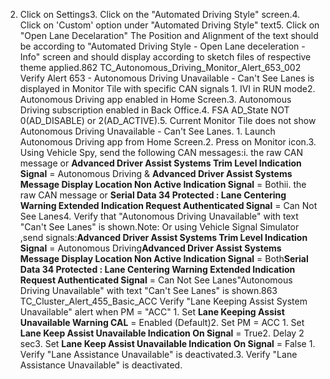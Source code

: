 2. Click on Settings3. Click on the "Automated Driving Style" screen.4. Click on 'Custom' option under "Automated Driving Style" text5. Click on "Open Lane Decelaration" The Position and Alignment of the text should be according to "Automated Driving Style - Open Lane deceleration - Info" screen and should display according to sketch files of respective theme applied.862 TC_Autonomous_Driving_Monitor_Alert_653_002 Verify Alert 653 - Autonomous Driving Unavailable - Can't See Lanes is displayed in Monitor Tile with specific CAN signals 1. IVI in RUN mode2. Autonomous Driving app enabled in Home Screen.3. Autonomous Driving subscription enabled in Back Office.4. FSA AD_State NOT 0(AD_DISABLE) or 2(AD_ACTIVE).5. Current Monitor Tile does not show Autonomous Driving Unavailable - Can't See Lanes. 1. Launch Autonomous Driving app from Home Screen.2. Press on Monitor icon.3. Using Vehicle Spy, send the following CAN messages:i. the raw CAN message or **Advanced Driver Assist Systems Trim Level Indication Signal** = Autonomous Driving & **Advanced Driver Assist Systems Message Display Location Non Active Indication Signal** = Bothii. the raw CAN message or **Serial Data 34 Protected : Lane Centering Warning Extended Indication Request Authenticated Signal** = Can Not See Lanes4. Verify that "Autonomous Driving Unavailable" with text "Can't See Lanes" is shown.Note: Or using Vehicle Signal Simulator ,send signals:**Advanced Driver Assist Systems Trim Level Indication Signal** = Autonomous Driving**Advanced Driver Assist Systems Message Display Location Non Active Indication Signal** = Both**Serial Data 34 Protected : Lane Centering Warning Extended Indication Request Authenticated Signal** = Can Not See Lanes"Autonomous Driving Unavailable" with text "Can't See Lanes" is shown.863 TC_Cluster_Alert_455_Basic_ACC Verify "Lane Keeping Assist System Unavailable" alert when PM = "ACC" 1. Set **Lane Keeping Assist Unavailable Warning CAL** = Enabled (Default)2. Set PM = ACC 1. Set **Lane Keep Assist Unavailable Indication On Signal** = True2. Delay 2 sec3. Set **Lane Keep Assist Unavailable Indication On Signal** = False 1. Verify "Lane Assistance Unavailable" is deactivated.3. Verify "Lane Assistance Unavailable" is deactivated.